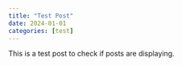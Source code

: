 ```yaml
---
title: "Test Post"
date: 2024-01-01
categories: [test]
---
```


This is a test post to check if posts are displaying.
